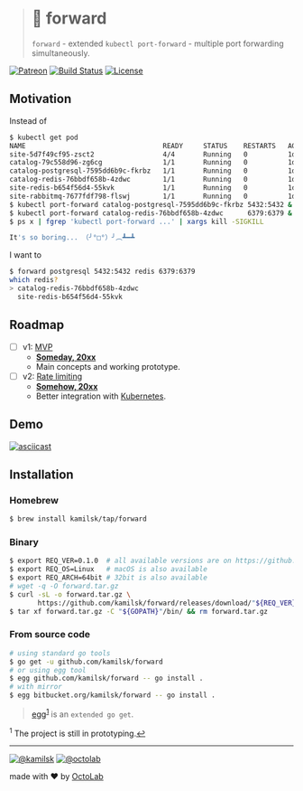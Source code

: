 > # 🎳 forward
>
> `forward` - extended `kubectl port-forward` - multiple port forwarding simultaneously.

[![Patreon][icon_patreon]](https://www.patreon.com/octolab)
[![Build Status][icon_build]][page_build]
[![License][icon_license]](LICENSE)

## Motivation

Instead of

```bash
$ kubectl get pod
NAME                                  READY     STATUS    RESTARTS   AGE
site-5d7f49cf95-zsct2                 4/4       Running   0          1d
catalog-79c558d96-zg6cg               1/1       Running   0          1d
catalog-postgresql-7595dd6b9c-fkrbz   1/1       Running   0          1d
catalog-redis-76bbdf658b-4zdwc        1/1       Running   0          1d
site-redis-b654f56d4-55kvk            1/1       Running   0          1d
site-rabbitmq-7677fdf798-flswj        1/1       Running   0          1d
$ kubectl port-forward catalog-postgresql-7595dd6b9c-fkrbz 5432:5432 &
$ kubectl port-forward catalog-redis-76bbdf658b-4zdwc      6379:6379 &
$ ps x | fgrep 'kubectl port-forward ...' | xargs kill -SIGKILL

It's so boring... （╯°□°）╯︵┻━┻
```

I want to

```bash
$ forward postgresql 5432:5432 redis 6379:6379
which redis?
> catalog-redis-76bbdf658b-4zdwc
  site-redis-b654f56d4-55kvk
```

## Roadmap

- [ ] v1: [MVP][project_v1]
  - [**Someday, 20xx**][project_v1_dl]
  - Main concepts and working prototype.
- [ ] v2: [Rate limiting][project_v2]
  - [**Somehow, 20xx**][project_v2_dl]
  - Better integration with [Kubernetes](https://kubernetes.io/).

## Demo

[![asciicast](https://asciinema.org/a/217993.svg)](https://asciinema.org/a/217993)

## Installation

### Homebrew

```bash
$ brew install kamilsk/tap/forward
```

### Binary

```bash
$ export REQ_VER=0.1.0  # all available versions are on https://github.com/kamilsk/forward/releases/
$ export REQ_OS=Linux   # macOS is also available
$ export REQ_ARCH=64bit # 32bit is also available
# wget -q -O forward.tar.gz
$ curl -sL -o forward.tar.gz \
       https://github.com/kamilsk/forward/releases/download/"${REQ_VER}/forward_${REQ_VER}_${REQ_OS}-${REQ_ARCH}".tar.gz
$ tar xf forward.tar.gz -C "${GOPATH}"/bin/ && rm forward.tar.gz
```

### From source code

```bash
# using standard go tools
$ go get -u github.com/kamilsk/forward
# or using egg tool
$ egg github.com/kamilsk/forward -- go install .
# with mirror
$ egg bitbucket.org/kamilsk/forward -- go install .
```

> [egg](https://github.com/kamilsk/egg)<sup id="anchor-egg">[1](#egg)</sup> is an `extended go get`.

<sup id="egg">1</sup> The project is still in prototyping.[↩](#anchor-egg)

---

[![@kamilsk][icon_tw_author]](https://twitter.com/ikamilsk)
[![@octolab][icon_tw_sponsor]](https://twitter.com/octolab_inc)

made with ❤️ by [OctoLab](https://www.octolab.org/)

[icon_build]:      https://travis-ci.org/kamilsk/forward.svg?branch=master
[icon_license]:    https://img.shields.io/badge/license-MIT-blue.svg
[icon_patreon]:    https://img.shields.io/badge/patreon-donate-orange.svg
[icon_tw_author]:  https://img.shields.io/badge/author-%40kamilsk-blue.svg
[icon_tw_sponsor]: https://img.shields.io/badge/sponsor-%40octolab-blue.svg
[icon_twitter]:    https://img.shields.io/twitter/url/http/shields.io.svg?style=social

[page_build]:      https://travis-ci.org/kamilsk/forward
[page_promo]:      https://github.com/kamilsk/forward

[project_v1]:      https://github.com/kamilsk/forward/projects/1
[project_v1_dl]:   https://github.com/kamilsk/forward/milestone/1
[project_v2]:      https://github.com/kamilsk/forward/projects/2
[project_v2_dl]:   https://github.com/kamilsk/forward/milestone/2
